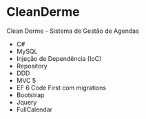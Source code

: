 # CleanDerme
Clean Derme - Sistema de Gestão de Agendas
- C#
- MySQL
- Injeção de Dependência (IoC)
- Repository
- DDD
- MVC 5
- EF 6 Code First com migrations
- Bootstrap
- Jquery
- FullCalendar
